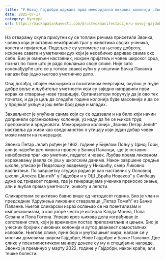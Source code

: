 ```yaml
---
title: "У Новој Гајдобри одржана прва меморијална ликовна колонија „Звонко Петар Јелић“"
date: 2025-07-17
category: Култура
url: https://backapalankavesti.com/drustvo/manifestacije/u-novoj-gajdobri-memorijalna-likovna-kolonija-zvonko-petar-jelic/
---
```


На отварању скупа присутни су се топлим речима присетили Звонка, човека који је оставио неизбрисив траг у животима својих ученика, колега и пријатеља. Подељене су успомене на његову доброту, искрене савете и уметнички дух који је несебично даривао свима око себе. Био је омиљен наставник, искрен пријатељ и човек широког срца, познат по томе што је радо поклањао своје слике. Није зато изненађујуће што се у готово свакој кући у у општини Бачка Паланка налази бар једно његово уметничко дело.

Овај догађај, обојен емоцијама и позитивном енергијом, окупио је људе добре воље и љубитеље уметности који су заједно направили први корак ка стварању нове традиције. Организатори поручују да је ово тек почетак, и да је циљ да следеће године колонија буде масовнија и да се у пројекат укључи још већи број деце и младих.

Захваљност је упућена свима који су се одазвали и на било који начин допринели организовању колоније, уз наду да ће се њихов труд препознати и вредновати. Меморијална колонија „Звонко Петар Јелић“ наставља да живи као сведочанство о утицају који један добар човек може имати на генерације.

Звонко Петар Јелић рођен је 1962. године у Бијелом Пољу у Црној Гори, али је највећи део живота провео у Бачкој Паланци, где је оставио неизбрисив траг као уметник, педагог и човек. Љубав према ликовном изражавању јавила се још у школским данима. Након завршене средње школе, уписао је Педагошку академију у Никшићу, смер Ликовно васпитање. По завршетку студија радио је као наставник у Основној школи „Алекса Шантић“ у Гајдобри и у ОШ „Браћа Новаков“ у Силбашу дуже од тридесет година, где је генерацијама ученика преносио знање, али и љубав према уметности, животу и лепоти.

Сликарством се активно бавио више од четрдесет година. Био је члан и председник Удружења ликовних стваралаца „Петар Томић“ из Бачке Паланке. Његов сликарски израз ослањао се на поентилизам и импресионизам, а као узоре често је истицао Клода Монеа, Пола Сезана и Пола Гогена. Управо кроз њихова дела изграђивао је сопствени стил, који је временом постао препознатљив и цењен. Био је учесник бројних ликовних колонија и аутор дванаест самосталних изложби. Његове слике, пуне боја и унутрашњег мира, налазе се у многим домовима широм Гајдобре, Нове Гајдобре и Бачке Паланке. Две слике у поентилистичком маниру донеле су му и специјалне награде. Звонко је преминуо у марту 2022. године у Гајдобри, након краће, али тешке болести.
